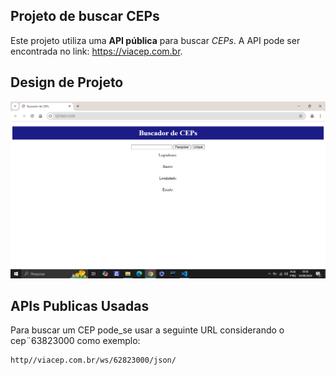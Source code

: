 ## Projeto de buscar CEPs

Este projeto utiliza uma **API pública** para buscar _CEPs_. A API pode ser encontrada no link:
https://viacep.com.br.

## Design de Projeto

![alt text](image.png)

## APIs Publicas Usadas

Para buscar um CEP pode_se usar a seguinte URL considerando o cep¨63823000 como exemplo:
```
http//viacep.com.br/ws/62823000/json/
```